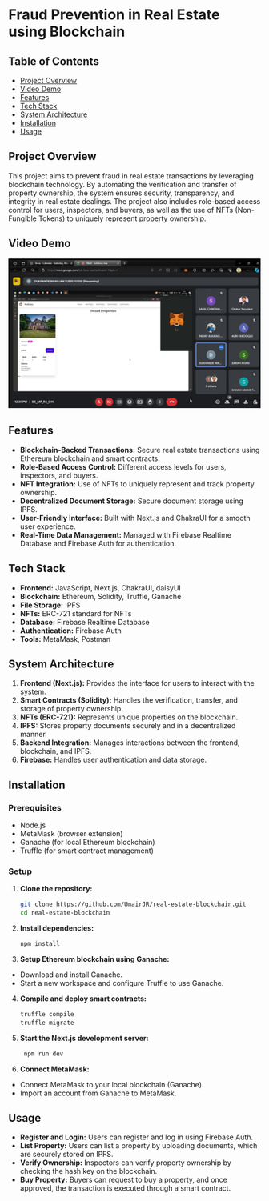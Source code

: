 # Fraud Prevention in Real Estate using Blockchain

## Table of Contents
- [Project Overview](#project-overview)
- [Video Demo](#video-demo)
- [Features](#features)
- [Tech Stack](#tech-stack)
- [System Architecture](#system-architecture)
- [Installation](#installation)
- [Usage](#usage)

## Project Overview
This project aims to prevent fraud in real estate transactions by leveraging blockchain technology. By automating the verification and transfer of property ownership, the system ensures security, transparency, and integrity in real estate dealings. The project also includes role-based access control for users, inspectors, and buyers, as well as the use of NFTs (Non-Fungible Tokens) to uniquely represent property ownership.

## Video Demo

[![Watch the video](https://raw.githubusercontent.com/UmairJR/my-realestate/main/thumbnail.png)](https://raw.githubusercontent.com/UmairJR/my-realestate/main/Major_Project_Demo.mp4)

## Features
- **Blockchain-Backed Transactions:** Secure real estate transactions using Ethereum blockchain and smart contracts.
- **Role-Based Access Control:** Different access levels for users, inspectors, and buyers.
- **NFT Integration:** Use of NFTs to uniquely represent and track property ownership.
- **Decentralized Document Storage:** Secure document storage using IPFS.
- **User-Friendly Interface:** Built with Next.js and ChakraUI for a smooth user experience.
- **Real-Time Data Management:** Managed with Firebase Realtime Database and Firebase Auth for authentication.

## Tech Stack
- **Frontend:** JavaScript, Next.js, ChakraUI, daisyUI
- **Blockchain:** Ethereum, Solidity, Truffle, Ganache
- **File Storage:** IPFS
- **NFTs:** ERC-721 standard for NFTs
- **Database:** Firebase Realtime Database
- **Authentication:** Firebase Auth
- **Tools:** MetaMask, Postman

## System Architecture
1. **Frontend (Next.js):** Provides the interface for users to interact with the system.
2. **Smart Contracts (Solidity):** Handles the verification, transfer, and storage of property ownership.
3. **NFTs (ERC-721):** Represents unique properties on the blockchain.
4. **IPFS:** Stores property documents securely and in a decentralized manner.
5. **Backend Integration:** Manages interactions between the frontend, blockchain, and IPFS.
6. **Firebase:** Handles user authentication and data storage.

## Installation

### Prerequisites
- Node.js
- MetaMask (browser extension)
- Ganache (for local Ethereum blockchain)
- Truffle (for smart contract management)

### Setup
1. **Clone the repository:**
   ```bash
   git clone https://github.com/UmairJR/real-estate-blockchain.git
   cd real-estate-blockchain

2. **Install dependencies:**
   ```bash
   npm install

3. **Setup Ethereum blockchain using Ganache:**

- Download and install Ganache.
- Start a new workspace and configure Truffle to use Ganache.

4. **Compile and deploy smart contracts:**
   ```bash
   truffle compile
   truffle migrate
   
5. **Start the Next.js development server:**
   ```bash
    npm run dev
   
6. **Connect MetaMask:**

- Connect MetaMask to your local blockchain (Ganache).
- Import an account from Ganache to MetaMask.

## Usage

- **Register and Login:** Users can register and log in using Firebase Auth.
- **List Property:** Users can list a property by uploading documents, which are securely stored on IPFS.
- **Verify Ownership:** Inspectors can verify property ownership by checking the hash key on the blockchain.
- **Buy Property:** Buyers can request to buy a property, and once approved, the transaction is executed through a smart contract.
